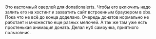 Это кастомный оверлей для donationalerts.
Чтобы его включить надо залить его на хостинг и захватить сайт встроенным браузером в obs.
Пока что не всё до конца доделано. Очередь донатов нормально не работает и множество еще разных мелочей.
А так же там уже есть простенькая анимация доната.
Делал нуб самоучка, приятного пользовния.